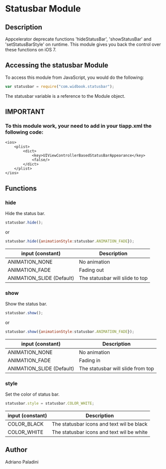 # Statusbar Module

## Description

Appcelerator deprecate functions 'hideStatusBar', 'showStatusBar' and 'setStatusBarStyle' on runtime.
This module gives you back the control over these functions on iOS 7.

## Accessing the statusbar Module

To access this module from JavaScript, you would do the following:

```javascript
var statusbar = require("com.widbook.statusbar");
```

The statusbar variable is a reference to the Module object.	

## IMPORTANT

### To this module work, your need to add in your tiapp.xml the following code:

    <ios>
        <plist>
    	    <dict>
        	    <key>UIViewControllerBasedStatusBarAppearance</key>
                <false/>
            </dict>
        </plist>
    </ios>


## Functions

### hide

Hide the status bar.

```javascript
statusbar.hide();
```
or

```javascript
statusbar.hide({animationStyle:statusbar.ANIMATION_FADE});
```

| input (constant) | Description | 
| ----- | ----------- |
| ANIMATION_NONE | No animation | 
| ANIMATION_FADE | Fading out | 
| ANIMATION_SLIDE (Default) | The statusbar will slide to top | 




### show

Show the status bar.

```javascript
statusbar.show();
```
or

```javascript
statusbar.show({animationStyle:statusbar.ANIMATION_FADE});
```

| input (constant) | Description | 
| ----- | ----------- |
| ANIMATION_NONE | No animation | 
| ANIMATION_FADE | Fading in | 
| ANIMATION_SLIDE (Default)| The statusbar will slide from top | 

### style

Set the color of status bar.

```javascript
statusbar.style = statusbar.COLOR_WHITE;
```

| input (constant) | Description | 
| ----- | ----------- |
| COLOR_BLACK | The statusbar icons and text wil be black | 
| COLOR_WHITE | The statusbar icons and text wil be white | 




## Author

Adriano Paladini
